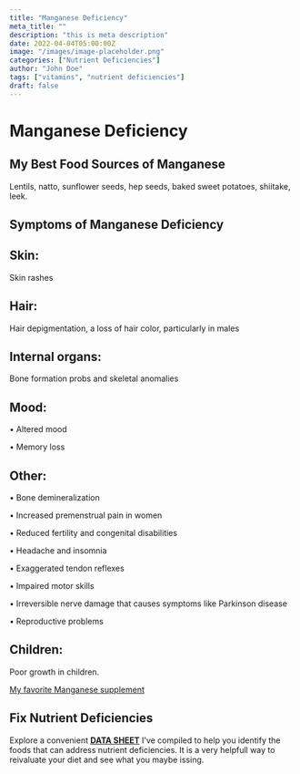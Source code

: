 ```yaml
---
title: "Manganese Deficiency"
meta_title: ""
description: "this is meta description"
date: 2022-04-04T05:00:00Z
image: "/images/image-placeholder.png"
categories: ["Nutrient Deficiencies"]
author: "John Doe"
tags: ["vitamins", "nutrient deficiencies"]
draft: false
---
```


 <h1>Manganese Deficiency</h1>
            <h2>My Best Food Sources of Manganese</h2>
          <p>Lentils, natto, sunflower seeds, hep seeds, baked sweet potatoes, shiitake, leek.</p>
<h2>Symptoms of Manganese  Deficiency</h2>
<h2>Skin:</h2><p>Skin rashes</p>
<h2>Hair:</h2><p>Hair depigmentation, a loss of hair color, particularly in males</p>
<h2>Internal organs:</h2><p>Bone formation probs and skeletal anomalies</p>
<h2>Mood:</h2><p>&bull; Altered mood</p><p>&bull; Memory loss</p>
<h2>Other:</h2><p>&bull; Bone demineralization</p><p>&bull; Increased premenstrual pain in women</p><p>&bull; Reduced fertility and congenital disabilities</p><p>&bull; Headache and insomnia</p><p>&bull; Exaggerated tendon reflexes</p><p>&bull; Impaired motor skills</p> <p>&bull; Irreversible nerve damage that causes symptoms like Parkinson disease</p><p>&bull; Reproductive problems
</p>
<h2>Children:</h2><p>Poor growth in children.</p>
<p><a target="_blank" href="https://www.amazon.com/BulkSupplements-Manganese-Gluconate-Powder-grams/dp/B00HGULXGW/ref=sr_1_1_sspa?crid=1GQBWY7H58ZSL&amp;keywords=Manganese&amp;qid=1696900869&amp;sprefix=manganese%252Caps%252C453&amp;sr=8-1-spons&amp;sp_csd=d2lkZ2V0TmFtZT1zcF9hdGY&amp;psc=1&_encoding=UTF8&tag=irinawink-20&linkCode=ur2&linkId=189e19de77cecca92f69cefdf56660c6&camp=1789&creative=9325">My favorite Manganese  supplement</a></p>
<h2>Fix Nutrient Deficiencies</h2><p>Explore a convenient <a title="fix nutritional deficiencies with a data sheet" href="../nutrients-in-healthy-foods.html"><b>DATA SHEET</b></a> I've compiled to help you identify the foods that can address nutrient deficiencies. It is a very helpfull way to reivaluate your diet and see what you maybe issing.</p>